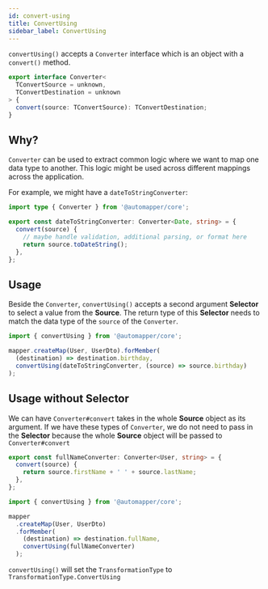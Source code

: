 ```yaml
---
id: convert-using
title: ConvertUsing
sidebar_label: ConvertUsing
---
```


`convertUsing()` accepts a `Converter` interface which is an object with a `convert()` method.

```ts
export interface Converter<
  TConvertSource = unknown,
  TConvertDestination = unknown
> {
  convert(source: TConvertSource): TConvertDestination;
}
```

## Why?

`Converter` can be used to extract common logic where we want to map one data type to another. This logic might be used across different mappings across the application.

For example, we might have a `dateToStringConverter`:

```ts
import type { Converter } from '@automapper/core';

export const dateToStringConverter: Converter<Date, string> = {
  convert(source) {
    // maybe handle validation, additional parsing, or format here
    return source.toDateString();
  },
};
```

## Usage

Beside the `Converter`, `convertUsing()` accepts a second argument **Selector** to select a value from the **Source**. The return type of this **Selector** needs to match the data type of the `source` of the `Converter`.

```ts
import { convertUsing } from '@automapper/core';

mapper.createMap(User, UserDto).forMember(
  (destination) => destination.birthday,
  convertUsing(dateToStringConverter, (source) => source.birthday)
);
```

## Usage without **Selector**

We can have `Converter#convert` takes in the whole **Source** object as its argument. If we have these types of `Converter`, we do not need to pass in the **Selector** because the whole **Source** object will be passed to `Converter#convert`

```ts
export const fullNameConverter: Converter<User, string> = {
  convert(source) {
    return source.firstName + ' ' + source.lastName;
  },
};

import { convertUsing } from '@automapper/core';

mapper
  .createMap(User, UserDto)
  .forMember(
    (destination) => destination.fullName,
    convertUsing(fullNameConverter)
  );
```

`convertUsing()` will set the `TransformationType` to `TransformationType.ConvertUsing`
